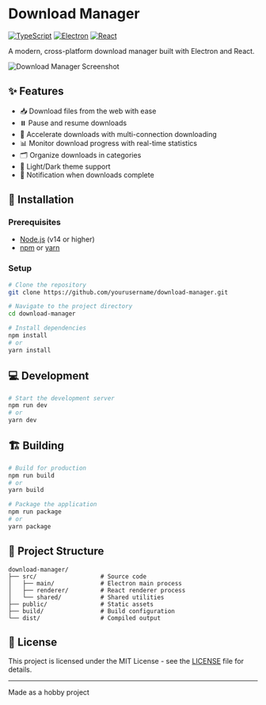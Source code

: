 # Download Manager

[![TypeScript](https://img.shields.io/badge/TypeScript-007ACC?style=flat-square&logo=typescript&logoColor=white)](https://www.typescriptlang.org/)
[![Electron](https://img.shields.io/badge/Electron-47848F?style=flat-square&logo=electron&logoColor=white)](https://www.electronjs.org/)
[![React](https://img.shields.io/badge/React-20232A?style=flat-square&logo=react&logoColor=61DAFB)](https://reactjs.org/)

A modern, cross-platform download manager built with Electron and React.

![Download Manager Screenshot](docs/main_screenshot.png)

## ✨ Features

- 📥 Download files from the web with ease
- ⏸️ Pause and resume downloads
- 🚀 Accelerate downloads with multi-connection downloading
- 📊 Monitor download progress with real-time statistics
- 🗂️ Organize downloads in categories
- 🌙 Light/Dark theme support
- 🔔 Notification when downloads complete

## 🚀 Installation

### Prerequisites

- [Node.js](https://nodejs.org/) (v14 or higher)
- [npm](https://www.npmjs.com/) or [yarn](https://yarnpkg.com/)

### Setup

```bash
# Clone the repository
git clone https://github.com/yourusername/download-manager.git

# Navigate to the project directory
cd download-manager

# Install dependencies
npm install
# or
yarn install
```

## 💻 Development

```bash
# Start the development server
npm run dev
# or
yarn dev
```

## 🏗️ Building

```bash
# Build for production
npm run build
# or
yarn build

# Package the application
npm run package
# or
yarn package
```

## 📁 Project Structure

```
download-manager/
├── src/                  # Source code
│   ├── main/             # Electron main process
│   ├── renderer/         # React renderer process
│   └── shared/           # Shared utilities
├── public/               # Static assets
├── build/                # Build configuration
└── dist/                 # Compiled output
```

## 📝 License

This project is licensed under the MIT License - see the [LICENSE](LICENSE) file for details.

---

Made as a hobby project
